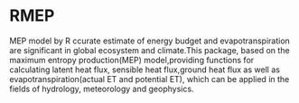 # RMEP
MEP model by R
ccurate estimate of energy budget and evapotranspiration are significant in global ecosystem and climate.This package, based on the maximum entropy production(MEP) model,providing
functions for calculating latent heat flux, sensible heat flux,ground heat flux as well as evapotranspiration(actual ET and potential ET), which can be applied in the fields of hydrology, meteorology and geophysics.
